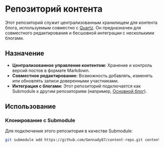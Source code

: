# Репозиторий контента

Этот репозиторий служит централизованным хранилищем для контента блога, используемым совместно с [Quartz](https://quartz.jzhao.xyz/). Он предназначен для совместного редактирования и бесшовной интеграции с несколькими блогами.

## Назначение
- **Централизованное управление контентом:** Хранение и контроль версий постов в формате Markdown.
- **Совместное редактирование:** Возможность добавлять, изменять или обновлять записи доверенными участниками.
- **Интеграция с блогами:** Этот репозиторий подключается как Submodule к другим репозиториям (например, [Основной блог](https://github.com/Gennady87/blog)).

## Использование

### Клонирование с Submodule
Для подключения этого репозитория в качестве Submodule:
```bash
git submodule add https://github.com/Gennady87/content-repo.git content

